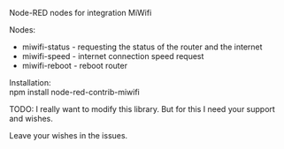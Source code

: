 Node-RED nodes for integration MiWifi

Nodes:
* miwifi-status - requesting the status of the router and the internet
* miwifi-speed - internet connection speed request
* miwifi-reboot - reboot router
  
Installation:  
npm install node-red-contrib-miwifi

TODO:
I really want to modify this library. But for this I need your support and wishes.

Leave your wishes in the issues.
